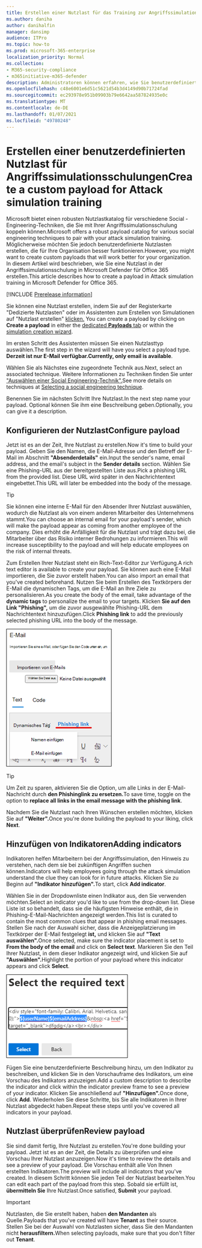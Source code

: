 ```yaml
---
title: Erstellen einer Nutzlast für das Training zur Angriffssimulation
ms.author: daniha
author: danihalfin
manager: dansimp
audience: ITPro
ms.topic: how-to
ms.prod: microsoft-365-enterprise
localization_priority: Normal
ms.collection:
- M365-security-compliance
- m365initiative-m365-defender
description: Administratoren können erfahren, wie Sie benutzerdefinierte Nutzlasten für das Training zur Angriffssimulation in Microsoft Defender für Office 365 erstellen.
ms.openlocfilehash: c48e6001e6d51c5621d54b3d4149d90b71724fad
ms.sourcegitcommit: ec293978e951b09903b79e6642aa587824935e0c
ms.translationtype: MT
ms.contentlocale: de-DE
ms.lasthandoff: 01/07/2021
ms.locfileid: "49780248"
---
```

# <a name="create-a-custom-payload-for-attack-simulation-training"></a><span data-ttu-id="facf4-103">Erstellen einer benutzerdefinierten Nutzlast für Angriffssimulationsschulungen</span><span class="sxs-lookup"><span data-stu-id="facf4-103">Create a custom payload for Attack simulation training</span></span>

<span data-ttu-id="facf4-104">Microsoft bietet einen robusten Nutzlastkatalog für verschiedene Social -Engineering-Techniken, die Sie mit Ihrer Angriffssimulationsschulung koppeln können.</span><span class="sxs-lookup"><span data-stu-id="facf4-104">Microsoft offers a robust payload catalog for various social engineering techniques to pair with your attack simulation training.</span></span> <span data-ttu-id="facf4-105">Möglicherweise möchten Sie jedoch benutzerdefinierte Nutzlasten erstellen, die für Ihre Organisation besser funktionieren.</span><span class="sxs-lookup"><span data-stu-id="facf4-105">However, you might want to create custom payloads that will work better for your organization.</span></span> <span data-ttu-id="facf4-106">In diesem Artikel wird beschrieben, wie Sie eine Nutzlast in der Angriffssimulationsschulung in Microsoft Defender für Office 365 erstellen.</span><span class="sxs-lookup"><span data-stu-id="facf4-106">This article describes how to create a payload in Attack simulation training in Microsoft Defender for Office 365.</span></span>

[!INCLUDE [Prerelease information](../includes/prerelease.md)]

<span data-ttu-id="facf4-107">Sie können eine Nutzlast erstellen, indem Sie auf der Registerkarte "Dedizierte Nutzlasten" oder im Assistenten zum Erstellen von Simulationen auf "Nutzlast erstellen" [klicken.](attack-simulation-training.md#selecting-a-payload) [  ](https://security.microsoft.com/attacksimulator?viewid=payload) </span><span class="sxs-lookup"><span data-stu-id="facf4-107">You can create a payload by clicking on **Create a payload** in either the [dedicated **Payloads** tab](https://security.microsoft.com/attacksimulator?viewid=payload) or within the [simulation creation wizard](attack-simulation-training.md#selecting-a-payload).</span></span>

<span data-ttu-id="facf4-108">Im ersten Schritt des Assistenten müssen Sie einen Nutzlasttyp auswählen.</span><span class="sxs-lookup"><span data-stu-id="facf4-108">The first step in the wizard will have you select a payload type.</span></span> <span data-ttu-id="facf4-109">**Derzeit ist nur E-Mail verfügbar.**</span><span class="sxs-lookup"><span data-stu-id="facf4-109">**Currently, only email is available**.</span></span>

<span data-ttu-id="facf4-110">Wählen Sie als Nächstes eine zugeordnete Technik aus.</span><span class="sxs-lookup"><span data-stu-id="facf4-110">Next, select an associated technique.</span></span> <span data-ttu-id="facf4-111">Weitere Informationen zu Techniken finden Sie unter ["Auswählen einer Social Engineering-Technik".](attack-simulation-training.md#selecting-a-social-engineering-technique)</span><span class="sxs-lookup"><span data-stu-id="facf4-111">See more details on techniques at [Selecting a social engineering technique](attack-simulation-training.md#selecting-a-social-engineering-technique).</span></span>

<span data-ttu-id="facf4-112">Benennen Sie im nächsten Schritt Ihre Nutzlast.</span><span class="sxs-lookup"><span data-stu-id="facf4-112">In the next step name your payload.</span></span> <span data-ttu-id="facf4-113">Optional können Sie ihm eine Beschreibung geben.</span><span class="sxs-lookup"><span data-stu-id="facf4-113">Optionally, you can give it a description.</span></span>

## <a name="configure-payload"></a><span data-ttu-id="facf4-114">Konfigurieren der Nutzlast</span><span class="sxs-lookup"><span data-stu-id="facf4-114">Configure payload</span></span>

<span data-ttu-id="facf4-115">Jetzt ist es an der Zeit, Ihre Nutzlast zu erstellen.</span><span class="sxs-lookup"><span data-stu-id="facf4-115">Now it's time to build your payload.</span></span> <span data-ttu-id="facf4-116">Geben Sie den Namen, die E-Mail-Adresse und den Betreff der E-Mail im Abschnitt **"Absenderdetails"** ein.</span><span class="sxs-lookup"><span data-stu-id="facf4-116">Input the sender's name, email address, and the email's subject in the **Sender details** section.</span></span> <span data-ttu-id="facf4-117">Wählen Sie eine Phishing-URL aus der bereitgestellten Liste aus.</span><span class="sxs-lookup"><span data-stu-id="facf4-117">Pick a phishing URL from the provided list.</span></span> <span data-ttu-id="facf4-118">Diese URL wird später in den Nachrichtentext eingebettet.</span><span class="sxs-lookup"><span data-stu-id="facf4-118">This URL will later be embedded into the body of the message.</span></span>

> [!TIP]
> <span data-ttu-id="facf4-119">Sie können eine interne E-Mail für den Absender Ihrer Nutzlast auswählen, wodurch die Nutzlast als von einem anderen Mitarbeiter des Unternehmens stammt.</span><span class="sxs-lookup"><span data-stu-id="facf4-119">You can choose an internal email for your payload's sender, which will make the payload appear as coming from another employee of the company.</span></span> <span data-ttu-id="facf4-120">Dies erhöht die Anfälligkeit für die Nutzlast und trägt dazu bei, die Mitarbeiter über das Risiko interner Bedrohungen zu informieren.</span><span class="sxs-lookup"><span data-stu-id="facf4-120">This will increase susceptibility to the payload and will help educate employees on the risk of internal threats.</span></span>

<span data-ttu-id="facf4-121">Zum Erstellen Ihrer Nutzlast steht ein Rich-Text-Editor zur Verfügung.</span><span class="sxs-lookup"><span data-stu-id="facf4-121">A rich text editor is available to create your payload.</span></span> <span data-ttu-id="facf4-122">Sie können auch eine E-Mail importieren, die Sie zuvor erstellt haben.</span><span class="sxs-lookup"><span data-stu-id="facf4-122">You can also import an email that you've created beforehand.</span></span> <span data-ttu-id="facf4-123">Nutzen Sie beim Erstellen des Textkörpers  der E-Mail die dynamischen Tags, um die E-Mail an Ihre Ziele zu personalisieren.</span><span class="sxs-lookup"><span data-stu-id="facf4-123">As you create the body of the email, take advantage of the **dynamic tags** to personalize the email to your targets.</span></span> <span data-ttu-id="facf4-124">Klicken **Sie auf den Link "Phishing",** um die zuvor ausgewählte Phishing-URL dem Nachrichtentext hinzuzufügen.</span><span class="sxs-lookup"><span data-stu-id="facf4-124">Click **Phishing link** to add the previously selected phishing URL into the body of the message.</span></span>

![Phishinglink und dynamische Tags, die bei der Erstellung der Nutzlast für Microsoft Defender für Office 365 hervorgehoben sind](../../media/attack-sim-preview-payload-email-body.png)

> [!TIP]
> <span data-ttu-id="facf4-126">Um Zeit zu sparen, aktivieren Sie die Option, um alle Links in der E-Mail-Nachricht durch **den Phishinglink zu ersetzen.**</span><span class="sxs-lookup"><span data-stu-id="facf4-126">To save time, toggle on the option to **replace all links in the email message with the phishing link**.</span></span>

<span data-ttu-id="facf4-127">Nachdem Sie die Nutzlast nach Ihren Wünschen erstellen möchten, klicken Sie auf **"Weiter".**</span><span class="sxs-lookup"><span data-stu-id="facf4-127">Once you're done building the payload to your liking, click **Next**.</span></span>

## <a name="adding-indicators"></a><span data-ttu-id="facf4-128">Hinzufügen von Indikatoren</span><span class="sxs-lookup"><span data-stu-id="facf4-128">Adding indicators</span></span>

<span data-ttu-id="facf4-129">Indikatoren helfen Mitarbeitern bei der Angriffssimulation, den Hinweis zu verstehen, nach dem sie bei zukünftigen Angriffen suchen können.</span><span class="sxs-lookup"><span data-stu-id="facf4-129">Indicators will help employees going through the attack simulation understand the clue they can look for in future attacks.</span></span> <span data-ttu-id="facf4-130">Klicken Sie zu Beginn auf **"Indikator hinzufügen".**</span><span class="sxs-lookup"><span data-stu-id="facf4-130">To start, click **Add indicator**.</span></span>

<span data-ttu-id="facf4-131">Wählen Sie in der Dropdownliste einen Indikator aus, den Sie verwenden möchten.</span><span class="sxs-lookup"><span data-stu-id="facf4-131">Select an indicator you'd like to use from the drop-down list.</span></span> <span data-ttu-id="facf4-132">Diese Liste ist so behandelt, dass sie die häufigsten Hinweise enthält, die in Phishing-E-Mail-Nachrichten angezeigt werden.</span><span class="sxs-lookup"><span data-stu-id="facf4-132">This list is curated to contain the most common clues that appear in phishing email messages.</span></span> <span data-ttu-id="facf4-133">Stellen Sie nach der Auswahl sicher, dass die Anzeigeplatzierung im Textkörper der E-Mail festgelegt **ist,** und klicken Sie auf **"Text auswählen".**</span><span class="sxs-lookup"><span data-stu-id="facf4-133">Once selected, make sure the indicator placement is set to **From the body of the email** and click on **Select text**.</span></span> <span data-ttu-id="facf4-134">Markieren Sie den Teil Ihrer Nutzlast, in dem dieser Indikator angezeigt wird, und klicken Sie auf **"Auswählen".**</span><span class="sxs-lookup"><span data-stu-id="facf4-134">Highlight the portion of your payload where this indicator appears and click **Select**.</span></span>

![Hervorgehobener Text im Nachrichtentext, der einem Indikator im Angriffssimulationstraining hinzugefügt werden soll](../../media/attack-sim-preview-select-text.png)

<span data-ttu-id="facf4-136">Fügen Sie eine benutzerdefinierte Beschreibung hinzu, um den Indikator zu beschreiben, und klicken Sie in den Vorschauframe des Indikators, um eine Vorschau des Indikators anzuzeigen.</span><span class="sxs-lookup"><span data-stu-id="facf4-136">Add a custom description to describe the indicator and click within the indicator preview frame to see a preview of your indicator.</span></span> <span data-ttu-id="facf4-137">Klicken Sie anschließend auf **"Hinzufügen".**</span><span class="sxs-lookup"><span data-stu-id="facf4-137">Once done, click **Add**.</span></span> <span data-ttu-id="facf4-138">Wiederholen Sie diese Schritte, bis Sie alle Indikatoren in Ihrer Nutzlast abgedeckt haben.</span><span class="sxs-lookup"><span data-stu-id="facf4-138">Repeat these steps until you've covered all indicators in your payload.</span></span>

## <a name="review-payload"></a><span data-ttu-id="facf4-139">Nutzlast überprüfen</span><span class="sxs-lookup"><span data-stu-id="facf4-139">Review payload</span></span>

<span data-ttu-id="facf4-140">Sie sind damit fertig, Ihre Nutzlast zu erstellen.</span><span class="sxs-lookup"><span data-stu-id="facf4-140">You're done building your payload.</span></span> <span data-ttu-id="facf4-141">Jetzt ist es an der Zeit, die Details zu überprüfen und eine Vorschau Ihrer Nutzlast anzuzeigen.</span><span class="sxs-lookup"><span data-stu-id="facf4-141">Now it's time to review the details and see a preview of your payload.</span></span> <span data-ttu-id="facf4-142">Die Vorschau enthält alle Von Ihnen erstellten Indikatoren.</span><span class="sxs-lookup"><span data-stu-id="facf4-142">The preview will include all indicators that you've created.</span></span> <span data-ttu-id="facf4-143">In diesem Schritt können Sie jeden Teil der Nutzlast bearbeiten.</span><span class="sxs-lookup"><span data-stu-id="facf4-143">You can edit each part of the payload from this step.</span></span> <span data-ttu-id="facf4-144">Sobald sie erfüllt ist, **übermitteln Sie** Ihre Nutzlast.</span><span class="sxs-lookup"><span data-stu-id="facf4-144">Once satisfied, **Submit** your payload.</span></span>

> [!IMPORTANT]
> <span data-ttu-id="facf4-145">Nutzlasten, die Sie erstellt haben, haben **den Mandanten** als Quelle.</span><span class="sxs-lookup"><span data-stu-id="facf4-145">Payloads that you've created will have **Tenant** as their source.</span></span> <span data-ttu-id="facf4-146">Stellen Sie bei der Auswahl von Nutzlasten sicher, dass Sie den Mandanten nicht **herausfiltern.**</span><span class="sxs-lookup"><span data-stu-id="facf4-146">When selecting payloads, make sure that you don't filter out **Tenant**.</span></span>
